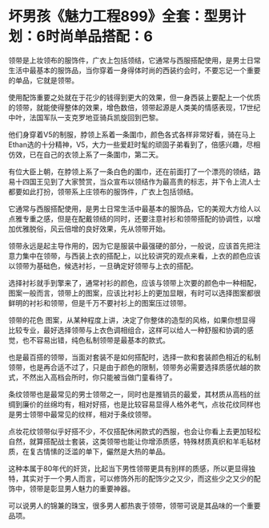 # 坏男孩《魅力工程899》全套：型男计划：6时尚单品搭配：6

领带是上妆领布的服饰件，广衣上包括领结，它通常与西服搭配使用，是男士日常生活中最基本的服饰品，当你穿着一身得体时尚的西装约会时，不要忘记一个重要的单品，它就是领带。

使用配饰重要之处就在于花少的钱得到更大的效果，但一身西装上要配上一个优质的领带，就能使得整体的效果，增色数倍，领带起源是人类美的情感表现，17世纪中叶，法国军队一支克罗地亚骑兵凯旋回到巴黎。

他们身穿着V5的制服，脖领上系着一条圍巾，颜色各式各样非常好看，骑在马上Ethan选的十分精神，V5，大力一些爱赶时髦的顽固子弟看到了，倍感兴趣，尽相仿效，已在自己的衣领上系了一条圍巾，第二天。

有位大臣上朝，在脖领上系了一条白色的圍巾，还在前面打了一个漂亮的领结，路易十四国王见到了大家赞赏，当众宣布以领结作为最高贵的标志，并下令上流人士都要如此打扮，领带系上庄领布的服饰件，广衣上包括领结。

它通常与西服搭配使用，是男士日常生活中最基本的服饰品，它的美观大方给人以点雅专重之感，但是在配戴领结的同时，还要注意衬衫和领带搭配的协调性，以增加优雅脱俗，风云倍增的良好效果，先从领带开始。

领带永远是起主导作用的，因为它是服装中最强硬的部分，一般说，应该首先把注意力集中在领带，与西装上衣的搭配上，以比较讲究的观点来看，上衣的颜色应该以领带为基础色，候选衬衫，一旦确定好领带与上衣的搭配。

选择衬衫就手到擎来了，通常衬衫的颜色，应该与领带上次要的颜色中一种相配，图案一般而言，领带上的图案，应该比衬衫上的更加显眼，有时可以选择图案都很鲜明的衬衫和领带，但是千万不要衬衫上的图案压过领带。

领带的花色 图案，从某种程度上讲，决定了你整体的造型的风格，如果你想显得比较专业，最好选择领带与上衣色调相组合，这样可以给人一种舒服和协调的感觉，也不容易出错，纯色私制领带是最基本的款式。

也是最百搭的领带，当面对套装不是如何搭配时，选择一款和套装颜色相近的私制领带，也是再合适不过了，只是由于颜色的限制，领带务必需要选择质感优越的款式，不然出入高档会所时，你只能被当做门童看待了。

条纹领带也是最常见的男士领带之一，同时也是推销员的最爱，其材质从高档的丝绸到廉价的丝绵均有，相对好搭，也是比较容易显得人格外老气，点妆花纹同样也是男士领带中最常见的纹样，相对于条纹领带。

点妆花纹领带似乎好搭不少，不仅搭配休闲款式的西服，也会让你看上去更加轻松自然，就算搭配战士套装，这类领带也能让你增添质感，特殊材质真织和羊毛毡材质，在复古情愫的泛滥的单下，儼然是大热的单品。

这种本属于80年代的奸货，比起当下男性领带更具有别样的质感，所以更显得独特，其实对于一个男人而言，可以修饰外形的配饰少之又少，而这些少之又少的配饰中，领带是彰显男人魅力的重要神器。

可以说男人的锦兼的珠宝，很多男人都热衷于领带，领带可说是其品味的一个重要品项。